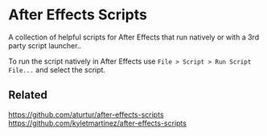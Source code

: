 # After Effects Scripts

A collection of helpful scripts for After Effects that run natively or with a 3rd party script launcher..

To run the script natively in After Effects use `File > Script > Run Script File...` and select the script.

## Related
https://github.com/aturtur/after-effects-scripts
https://github.com/kyletmartinez/after-effects-scripts
